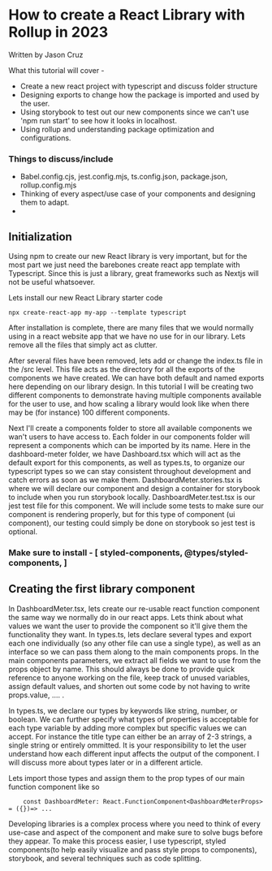  # How to create a React Library with Rollup in 2023
Written by Jason Cruz

What this tutorial will cover - 
- Create a new react project with typescript and discuss folder structure
- Designing exports to change how the package is imported and used by the user. 
- Using storybook to test out our new components since we can't use 'npm run start' to see how it looks in localhost. 
- Using rollup and understanding package optimization and configurations.
  

### Things to discuss/include
- Babel.config.cjs, jest.config.mjs, ts.config.json, package.json, rollup.config.mjs
- Thinking of every aspect/use case of your components and designing them to adapt.
- 
## Initialization
Using npm to create our new React library is very important, but for the most part we just need the barebones create react app template with Typescript. Since this is just a library, great frameworks such as Nextjs will not be useful whatsoever.  

Lets install our new React Library starter code 
	
    npx create-react-app my-app --template typescript	
 
After installation is complete, there are many files that we would normally using in a react website app that we have no use for in our library. Lets remove all the files that simply act as clutter. 

After several files have been removed, lets add or change the index.ts file in the /src level. This file acts as the directory for all the exports of the components we have created. We can have both default and named exports here depending on our library design. 
In this tutorial I will be creating two different components to demonstrate having multiple components available for the user to use, and how scaling a library would look like when there may be (for instance) 100 different components.

Next I'll create a components folder to store all available components we wan't users to have access to. Each folder in our components folder will represent a components which can be imported by its name. Here in the dashboard-meter folder, we have Dashboard.tsx which will act as the default export for this components, as well as types.ts, to organize our typescript types so we can stay consistent throughout development and catch errors as soon as we make them. DashboardMeter.stories.tsx is where we will declare our component and design a container for storybook to include when you run storybook locally. DashboardMeter.test.tsx is our jest test file for this component. We will include some tests to make sure our component is rendering properly, but for this type of component (ui component), our testing could simply be done on storybook so jest test is optional. 

### <b>Make sure to install</b> - [ styled-components, @types/styled-components, ]

## Creating the first library component
In DashboardMeter.tsx, lets create our re-usable react function component the same way we normally do in our react apps. Lets think about what values we want the user to provide the component so it'll give them the functionality they want. In types.ts, lets declare several types and export each one individually (so any other file can use a single type), as well as an interface so we can pass them along to the main components props. In the main components parameters, we extract all fields we want to use from the props object by name. This should always be done to provide quick reference to anyone working on the file, keep track of unused variables, assign default values, and shorten out some code by not having to write props.value, .... . 

In types.ts, we declare our types by keywords like string, number, or boolean. We can further specify what types of properties is acceptable for each type variable by adding more complex but specific values we can accept. For instance the title type can either be an array of 2-3 strings, a single string or entirely ommitted. It is your responsibility to let the user understand how each different input affects the output of the component. I will discuss more about types later or in a different article.

Lets import those types and assign them to the prop types of our main function component like so
``` 
    const DashboardMeter: React.FunctionComponent<DashboardMeterProps> = ({})=> ...
```

Developing libraries is a complex process where you need to think of every use-case and aspect of the component and make sure to solve bugs before they appear. To make this process easier, I use typescript, styled components(to help easily visualize and pass style props to components), storybook, and several techniques such as code splitting.


